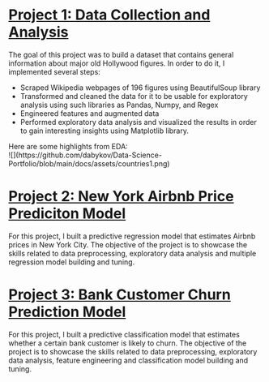 # [Project 1: Data Collection and Analysis](https://github.com/dabykov/Projects/tree/main/project-1)
The goal of this project was to build a dataset that contains general information about major old Hollywood figures. In order to do it, I implemented several steps:
<ul>
<li> Scraped Wikipedia webpages of 196 figures using BeautifulSoup library </li>
<li> Transformed and cleaned the data for it to be usable for exploratory analysis using such libraries as Pandas, Numpy, and Regex </li>
<li> Engineered features and augmented data</li>
<li> Performed exploratory data analysis and visualized the results in order to gain interesting insights using Matplotlib library.</li> </ul>
Here are some highlights from EDA:
<br>
![](https://github.com/dabykov/Data-Science-Portfolio/blob/main/docs/assets/countries1.png)

# [Project 2: New York Airbnb Price Prediciton Model](https://github.com/dabykov/Projects/tree/main/project-2)
For this project, I built a predictive regression model that estimates Airbnb prices in New York City. The objective of the project is to showcase the skills related to data preprocessing, exploratory data analysis and multiple regression model building and tuning.


# [Project 3: Bank Customer Churn Prediction Model](https://github.com/dabykov/Projects/tree/main/project-3)
For this project, I built a predictive classification model that estimates whether a certain bank customer is likely to churn. The objective of the project is to showcase the skills related to data preprocessing, exploratory data analysis, feature engineering and classification model building and tuning.
